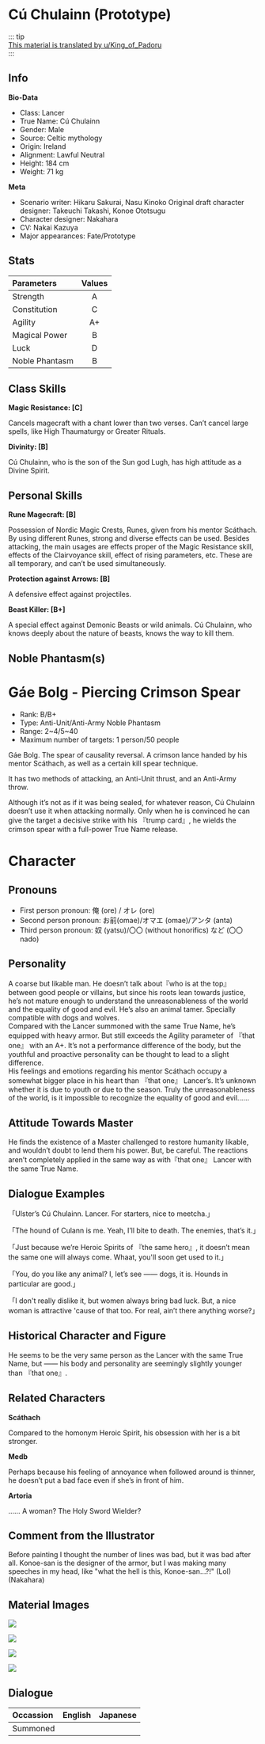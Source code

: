 # Cú Chulainn (Prototype)  
  
::: tip  
[This material is translated by u/King_of_Padoru](https://forums.nrvnqsr.com/showthread.php/6951-Fate-Grand-Order-Mats?p=2921452&viewfull=1#post2921452)  
:::  
  
## Info  
  
**Bio-Data**  
  
- Class: Lancer  
- True Name: Cú Chulainn  
- Gender: Male  
- Source: Celtic mythology  
- Origin: Ireland  
- Alignment: Lawful Neutral  
- Height: 184 cm  
- Weight: 71 kg  
  
**Meta**  
  
- Scenario writer: Hikaru Sakurai, Nasu Kinoko Original draft character designer: Takeuchi Takashi, Konoe Ototsugu  
- Character designer: Nakahara  
- CV: Nakai Kazuya  
- Major appearances: Fate/Prototype  
  
## Stats  
  
| Parameters | Values |  
|:--------|:--------:|  
| Strength | A |  
| Constitution | C |  
| Agility | A+ |  
| Magical Power | B |  
| Luck | D |  
| Noble Phantasm | B |  
  
## Class Skills  
  
**Magic Resistance: [C]**  
  
Cancels magecraft with a chant lower than two verses. Can’t cancel large spells, like High Thaumaturgy or Greater Rituals.  
  
**Divinity: [B]**  
  
Cú Chulainn, who is the son of the Sun god Lugh, has high attitude as a Divine Spirit.  
  
## Personal Skills  
  
**Rune Magecraft: [B]**  
  
Possession of Nordic Magic Crests, Runes, given from his mentor Scáthach. By using different Runes, strong and diverse effects can be used. Besides attacking, the main usages are effects proper of the Magic Resistance skill, effects of the Clairvoyance skill, effect of rising parameters, etc. These are all temporary, and can’t be used simultaneously.  
  
**Protection against Arrows: [B]**  
  
A defensive effect against projectiles.  
  
**Beast Killer: [B+]**  
  
A special effect against Demonic Beasts or wild animals. Cú Chulainn, who knows deeply about the nature of beasts, knows the way to kill them.  
  
## Noble Phantasm(s)  
  
# Gáe Bolg - Piercing Crimson Spear  
  
- Rank: B/B+  
- Type: Anti-Unit/Anti-Army Noble Phantasm  
- Range: 2~4/5~40  
- Maximum number of targets: 1 person/50 people  
  
  
Gáe Bolg. The spear of causality reversal. A crimson lance handed by his mentor Scáthach, as well as a certain kill spear technique.  
  
It has two methods of attacking, an Anti-Unit thrust, and an Anti-Army throw.  
  
Although it’s not as if it was being sealed, for whatever reason, Cú Chulainn doesn’t use it when attacking normally. Only when he is convinced he can give the target a decisive strike with his 『trump card』, he wields the crimson spear with a full-power True Name release.  
  
# Character  
  
## Pronouns  
  
- First person pronoun: 俺 (ore) / オレ (ore)  
- Second person pronoun: お前(omae)/オマエ (omae)/アンタ (anta)  
- Third person pronoun: 奴 (yatsu)/〇〇 (without honorifics) など (〇〇 nado)  
  
## Personality  
  
A coarse but likable man. He doesn’t talk about『who is at the top』 between good people or villains, but since his roots lean towards justice, he’s not mature enough to understand the unreasonableness of the world and the equality of good and evil. He’s also an animal tamer. Specially compatible with dogs and wolves.  
Compared with the Lancer summoned with the same True Name, he’s equipped with heavy armor. But still exceeds the Agility parameter of 『that one』 with an A+. It’s not a performance difference of the body, but the youthful and proactive personality can be thought to lead to a slight difference.  
His feelings and emotions regarding his mentor Scáthach occupy a somewhat bigger place in his heart than 『that one』 Lancer’s. It’s unknown whether it is due to youth or due to the season. Truly the unreasonableness of the world, is it impossible to recognize the equality of good and evil……  
  
## Attitude Towards Master  
  
He finds the existence of a Master challenged to restore humanity likable, and wouldn’t doubt to lend them his power. But, be careful. The reactions aren’t completely applied in the same way as with『that one』 Lancer with the same True Name.  
  
## Dialogue Examples  
  
「Ulster’s Cú Chulainn. Lancer. For starters, nice to meetcha.」  
  
「The hound of Culann is me. Yeah, I’ll bite to death. The enemies, that’s it.」  
  
「Just because we’re Heroic Spirits of 『the same hero』, it doesn’t mean the same one will always come. Whaat, you'll soon get used to it.」  
  
「You, do you like any animal? I, let’s see ―― dogs, it is. Hounds in particular are good.」  
  
「I don't really dislike it, but women always bring bad luck. But, a nice woman is attractive 'cause of that too. For real, ain’t there anything worse?」  
  
## Historical Character and Figure  
  
He seems to be the very same person as the Lancer with the same True Name, but ―― his body and personality are seemingly slightly younger than 『that one』.  
  
## Related Characters  
  
**Scáthach**  
  
Compared to the homonym Heroic Spirit, his obsession with her is a bit stronger.  
  
  
**Medb**  
  
Perhaps because his feeling of annoyance when followed around is thinner, he doesn’t put a bad face even if she’s in front of him.  
  
  
**Artoria**  
  
…… A woman? The Holy Sword Wielder?  
  
## Comment from the Illustrator  
  
Before painting I thought the number of lines was bad, but it was bad after all. Konoe-san is the designer of the armor, but I was making many speeches in my head, like "what the hell is this, Konoe-san…?!" (Lol) (Nakahara)  
  
## Material Images  
  
![](https://github.com/Assets-I/Materials/blob/main/fgo-material-I/i-178.jpg?raw=true)  
  
![](https://github.com/Assets-I/Materials/blob/main/fgo-material-I/i-179.jpg?raw=true)  
  
![](https://github.com/Assets-I/Materials/blob/main/fgo-material-I/i-180.jpg?raw=true)  
  
![](https://github.com/Assets-I/Materials/blob/main/fgo-material-I/i-181.jpg?raw=true)  
  
## Dialogue  
  
| Occassion | English | Japanese |  
|:--------|:--------:|:--------:|  
| Summoned |  |  |  